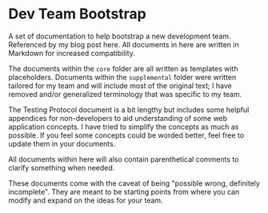# Dev Team Bootstrap

A set of documentation to help bootstrap a new development team. Referenced by my blog post here. All documents in here are written in Markdown for increased compatibility.

The documents within the `core` folder are all written as templates with placeholders. Documents within the `supplemental` folder were written tailored for my team and will include most of the original text; I have removed and/or generalized terminology that was specific to my team.

The Testing Protocol document is a bit lengthy but includes some helpful appendices for non-developers to aid understanding of some web application concepts. I have tried to simplify the concepts as much as possible. If you feel some concepts could be worded better, feel free to update them in your documents.

All documents within here will also contain parenthetical comments to clarify something when needed.

These documents come with the caveat of being "possible wrong, definitely incomplete". They are meant to be starting points from where you can modify and expand on the ideas for your team.
